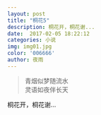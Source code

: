 ```yaml
---  
layout: post
title: "桐花5"
description: 桐花开，桐花谢...
date:  2017-02-05 18:22:12
categories: 小说
img: img01.jpg
color: '006666'
author: 夜雨
---  
```


>青烟似梦随流水  
>灵语如夜伴长天  

桐花开，桐花谢...
